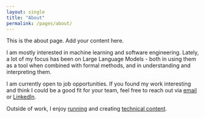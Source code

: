 ```yaml
---
layout: single
title: "About"
permalink: /pages/about/
---
```


This is the about page. Add your content here.

I am mostly interested in machine learning and software engineering. Lately, a lot of my focus has been on Large Language Models - both in using them as a tool when combined with formal methods, and in understanding and interpreting them.

I am currently open to job opportunities. If you found my work interesting and think I could be a good fit for your team, feel free to reach out via [email](mailto:kkyars@ualberta.ca) or [LinkedIn](https://www.linkedin.com/in/kyars/).

Outside of work, I enjoy [running](https://www.strava.com/athletes/kyars) and creating [technical content](https://www.youtube.com/@neuralkian).